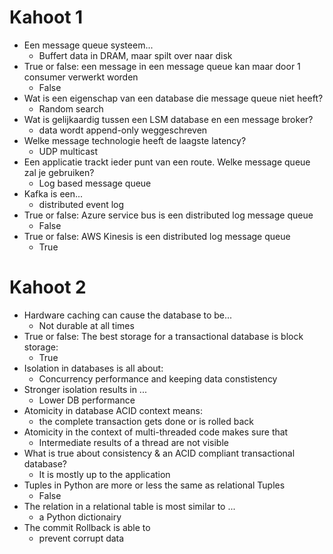 # Kahoot 1

*  Een message queue systeem...
    * Buffert data in DRAM, maar spilt over naar disk
* True or false: een message in een message queue kan maar door 1 consumer verwerkt worden
    * False
* Wat is een eigenschap van een database die message queue niet heeft?
    * Random search
* Wat is gelijkaardig tussen een LSM database en een message broker?
    * data wordt append-only weggeschreven
* Welke message technologie heeft de laagste latency?
    * UDP multicast
* Een applicatie trackt ieder punt van een route. Welke message queue zal je gebruiken?
    * Log based message queue
* Kafka is een...
    * distributed event log
* True or false: Azure service bus is een distributed log message queue
    * False
* True or false: AWS Kinesis is een distributed log message queue
    * True

# Kahoot 2

*  Hardware caching can cause the database to be... 
    * Not durable at all times
* True or false: The best storage for a transactional database is block storage:
    * True
* Isolation in databases is all about:
    * Concurrency performance and keeping data constistency
* Stronger isolation results in ...
    * Lower DB performance
* Atomicity in database ACID context means:
    * the complete transaction gets done or is rolled back
* Atomicity in the context of multi-threaded code makes sure that
    * Intermediate results of a thread are not visible
* What is true about consistency & an ACID compliant transactional database?
    * It is mostly up to the application
* Tuples in Python are more or less the same as relational Tuples
    * False
* The relation in a relational table is most similar to ...
    * a Python dictionairy 
* The commit Rollback is able to
    * prevent corrupt data